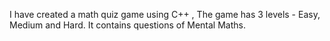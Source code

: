 I have created a math quiz game using C++ , The game has 3 levels - Easy, Medium and Hard. It contains questions of Mental Maths.
